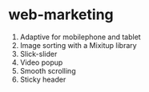 # web-marketing

1. Adaptive for mobilephone and tablet
2. Image sorting with a Mixitup library
3. Slick-slider
4. Video popup
5. Smooth scrolling
6. Sticky header
